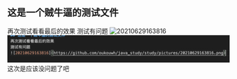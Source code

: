 <!--
 * @Author: your name
 * @Date: 2021-06-29 16:06:30
 * @LastEditTime: 2021-06-29 16:42:40
 * @LastEditors: Please set LastEditors
 * @Description: In User Settings Edit
 * @FilePath: /java_study/demo/test.md
-->
## 这是一个贼牛逼的测试文件
再次测试看看最后的效果
测试有问题
![20210629163816](https://github.com/oukouwh/java_study/study/pictures/20210629163816.png)
![20210629164219](https://raw.githubusercontent.com/oukouwh/java_study/main/20210629164219.png)
这次是应该没问题了吧